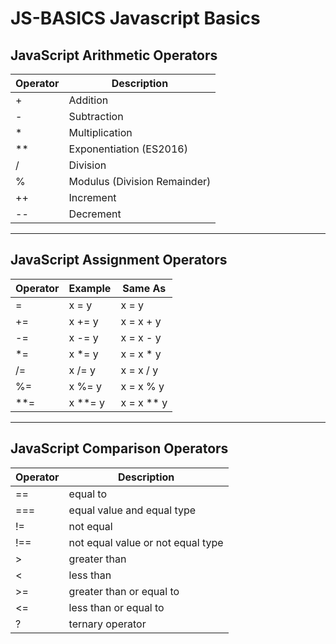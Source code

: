 # JS-BASICS Javascript Basics


## JavaScript Arithmetic Operators
|Operator  | Description                    |                     
|--------- | -------------------------------|                   
|     +    | Addition                       |                   
|        - | Subtraction                    |                   
|        * | Multiplication                 |                   
|       ** | Exponentiation (ES2016)        |                   
|        / | Division                       |                   
|        % | Modulus (Division Remainder)   |                       
|      ++  | Increment                      |           
|      --  | Decrement                      |
---------------------------------------------

## JavaScript Assignment Operators
| Operator| Example |	Same As  |
|---------|---------|------------|
|    =    | x = y   |   x = y    |
|   +=    | x += y  | x = x + y  |
|   -=    | x -= y  | x = x - y  |
|   *=    | x *= y  | x = x * y  |
|   /=    | x /= y  | x = x / y  |
|   %=    | x %= y  | x = x % y  |
|   **=   | x **= y | x = x ** y |
-----------------------------------
## JavaScript Comparison Operators
|Operator| Description   
|---------|-----------|
|   ==    | equal to  |         
|   ===   |    equal value and equal type       |        
|  !=     |   not equal        |         
|  !==    |not equal value or not equal type           | 
|  >       |  greater than|
| <       | less than
| >=       |greater than or equal to
| <=        |   less than or equal to|
| ?      |      ternary operator|

    
